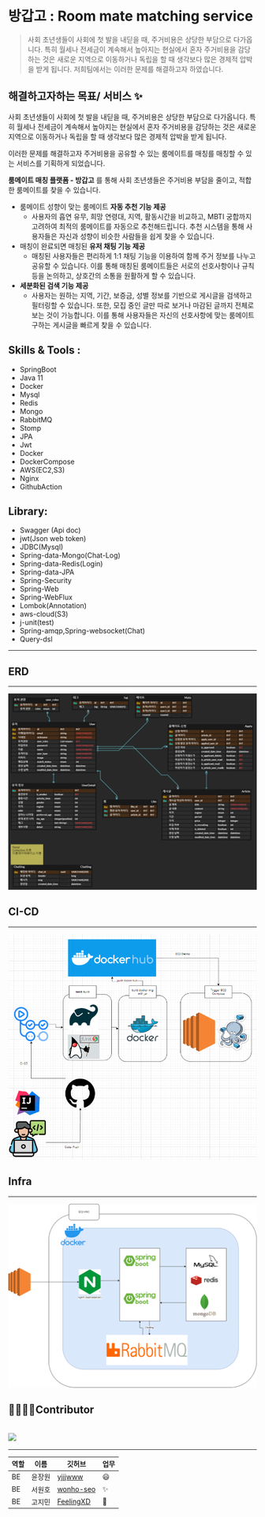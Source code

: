 
방갑고 : Room mate matching service
===
>
> 사회 초년생들이 사회에 첫 발을 내딛을 때, 주거비용은 상당한 부담으로 다가옵니다.
특히 월세나 전세금이 계속해서 높아지는 현실에서 혼자 주거비용을 감당하는 것은 새로운 지역으로 이동하거나 독립을 할 때 생각보다 많은 경제적 압박을 받게 됩니다.
> 저희팀에서는 이러한 문제를 해결하고자 하였습니다.

## 해결하고자하는 목표/ 서비스 ✨
사회 초년생들이 사회에 첫 발을 내딛을 때, 주거비용은 상당한 부담으로 다가옵니다.
특히 월세나 전세금이 계속해서 높아지는 현실에서 혼자 주거비용을 감당하는 것은 새로운 지역으로 이동하거나 독립을 할 때 생각보다 많은 경제적 압박을 받게 됩니다.

이러한 문제를 해결하고자 주거비용을 공유할 수 있는 룸메이트를 매칭를 매칭할 수 있는 서비스를 기획하게 되었습니다.

**룸메이트 매칭 플랫폼 - 방갑고** 를 통해 사회 초년생들은 주거비용 부담을 줄이고, 적합한 룸메이트를 찾을 수 있습니다.

- 룸메이트 성향이 맞는 룸메이트 **자동 추천 기능 제공**
    - 사용자의 흡연 유무, 희망 연령대, 지역, 활동시간을 비교하고, MBTI 궁합까지 고려하여 최적의 룸메이트를 자동으로 추천해드립니다. 추천 시스템을 통해 사용자들은 자신과 성향이 비슷한 사람들을 쉽게 찾을 수 있습니다.
- 매칭이 완료되면 매칭된 **유저 채팅 기능 제공**
    - 매칭된 사용자들은 편리하게 1:1 채팅 기능을 이용하여 함께 주거 정보를 나누고 공유할 수 있습니다.
    이를 통해 매칭된 룸메이트들은 서로의 선호사항이나 규칙 등을 논의하고, 상호간의 소통을 원활하게 할 수 있습니다.
- **세분화된 검색 기능 제공**
    - 사용자는 원하는 지역, 기간, 보증금, 성별 정보를 기반으로 게시글을 검색하고 필터링할 수 있습니다. 또한, 모집 중인 글만 따로 보거나 마감된 글까지 전체로 보는 것이 가능합니다.
    이를 통해 사용자들은 자신의 선호사항에 맞는 룸메이트 구하는 게시글을 빠르게 찾을 수 있습니다.

## Skills & Tools :

- SpringBoot
- Java 11
- Docker
- Mysql
- Redis
- Mongo
- RabbitMQ
- Stomp
- JPA
- Jwt
- Docker
- DockerCompose
- AWS(EC2,S3)
- Nginx
- GithubAction

## Library:

- Swagger (Api doc)
- jwt(Json web token)
- JDBC(Mysql)
- Spring-data-Mongo(Chat-Log)
- Spring-data-Redis(Login)
- Spring-data-JPA
- Spring-Security
- Spring-Web
- Spring-WebFlux
- Lombok(Annotation)
- aws-cloud(S3)
- j-unit(test)
- Spring-amqp,Spring-websocket(Chat)
- Query-dsl
---

## ERD

---

![ERD-IMG](docs/img/ERD.png)

## CI-CD

---
![CI-CD](docs/img/ci-cd.png)
## Infra

---
![INFRA](docs/img/Infra.png)
## 👨‍👨‍👧‍👦Contributor

<br>
<img src="https://contrib.rocks/image?repo=Team-FAB/FAB-BE" />


---

|역할|이름| 깃허브                                       | 업무  |
|---|---|-------------------------------------------|-----|
|BE|윤장원| [yjjjwww](https://github.com/yjjjwww)| 😃  |
|BE|서원호| [wonho-seo](https://github.com/wonho-seo)| ✨   |
|BE|고지민| [FeelingXD](https://github.com/FeelingXD) | 🐢  |

